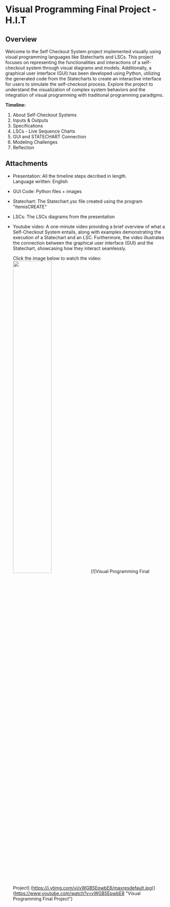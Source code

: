 # Visual Programming Final Project - H.I.T

## Overview 
Welcome to the Self Checkout System project implemented visually using visual programming languages like Statecharts and LSCs. This project focuses on representing the functionalities and interactions of a self-checkout system through visual diagrams and models. Additionally, a graphical user interface (GUI) has been developed using Python, utilizing the generated code from the Statecharts to create an interactive interface for users to simulate the self-checkout process. Explore the project to understand the visualization of complex system behaviors and the integration of visual programming with traditional programming paradigms.

**Timeline:**
1. About Self-Checkout Systems 
2. Inputs & Outputs 
3. Specifications
4. LSCs - Live Sequence Charts
5. GUI and STATECHART Connection
6. Modeling Challenges
7. Reflection 

## Attachments
    
* Presentation: 
  All the timeline steps decribed in length.  
  Language written: English

* GUI Code:
  Python files + images

* Statechart:
  The Statechart.ysc file created using the program "itemisCREATE"

* LSCs:
  The LSCs diagrams from the presentation

* Youtube video: 
  A one-minute video providing a brief overview of what a Self-Checkout System entails, along with examples demonstrating the execution of a Statechart and an LSC. Furthermore, the video illustrates the connection between the graphical user interface (GUI) and the Statechart, showcasing how they interact seamlessly.
 
  Click the image below to watch the video:  
  [<img src="https://i.ytimg.com/vi/vWGB5EpwbE8/maxresdefault.jpg" width="50%">](https://www.youtube.com/watch?v=vWGB5EpwbE8 "Visual Programming Final Project")
  [![Visual Programming Final Project]
(https://i.ytimg.com/vi/vWGB5EpwbE8/maxresdefault.jpg)]
(https://www.youtube.com/watch?v=vWGB5EpwbE8 "Visual Programming Final Project")
